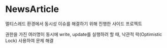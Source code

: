 # NewsArticle
멀티스레드 환경에서 동시성 이슈를 해결하기 위해 진행한 사이드 프로젝트

권한을 가진 여러명이 동시에 write, update를 실행하려 할 때, 낙관적 락(Optimistic Lock) 사용하여 문제 해결 

